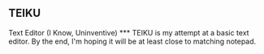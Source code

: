 <h2>TEIKU</h2>
Text Editor (I Know, Uninventive)
***
TEIKU is my attempt at a basic text editor. By the end, I'm hoping it will be at least close to matching notepad.